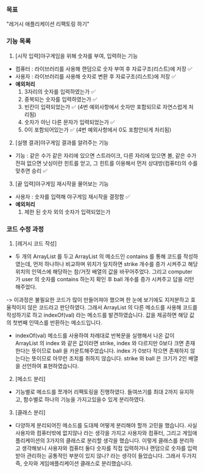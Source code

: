 ### 목표
"레거시 애플리케이션 리팩토링 하기"

### 기능 목록
1. [시작 입력]야구게임을 위해 숫자를 부여, 입력하는 기능
- 컴퓨터 : 라이브러리를 사용해 랜덤으로 숫자 부여 후 자료구조(리스트)에 저장 ✅
- 사용자 : 라이브러리를 사용해 숫자로 변환 후 자료구조(리스트)에 저장 ✅
- **예외처리**
    1. 3자리의 숫자를 입력하였는가 ✅
    2. 중복되는 숫자를 입력하였는가 ✅
    3. 빈칸이 입력되었는가 ✅ (4번 예외사항에서 숫자만 포함되므로 자연스럽게 처리됨)
    4. 숫자가 아닌 다른 문자가 입력되었는가 ✅
    5. 0이 포함되어있는가 ✅ (4번 예외사항에서 0도 포함안되게 처리됨)

2. [실행 결과]야구게임 결과를 알려주는 기능
- 기능 : 같은 수가 같은 자리에 있으면 스트라이크, 다른 자리에 있으면 볼, 같은 수가 전혀 없으면 낫싱이란 힌트를 얻고, 
그 힌트를 이용해서 먼저 상대방(컴퓨터)의 수를 맞추면 승리 ✅

3. [끝 입력]야구게임 재시작을 물어보는 기능
- 사용자 : 숫자를 입력해 야구게임 재시작을 결정함 ✅
- **예외처리**
  1. 제한 된 숫자 외의 숫자가 입력되었는가

### 코드 수정 과정
1. [레거시 코드 작성]
- 두 개의 ArrayList 를 두고 ArrayList 의 메소드인 contains 를 통해 코드를 작성하였는데, 먼저 하나하나 비교하며 위치가 일치하면 strike 개수를 증가
시켜주고 해당 위치의 인덱스에 해당하는 참/거짓 배열의 값을 바꾸어주었다. 그리고 computer 가 user 의 숫자를 contains 하는지 확인 후 ball 개수를 증가
시켜주고 답을 리턴해주었다.

-> 이과정은 불필요한 코드가 많이 만들어져야 했으며 한 눈에 보기에도 지저분하고 효율적이지 않은 코드라고 판단하였다. 그래서 ArrayList 의 다른 메소드를 사용해
코드를 작성하기로 하고 indexOf(val) 라는 메소드를 발견하였습니다. 값을 제공하면 해당 값의 첫번째 인덱스를 반환하는 메소드입니다.

- indexOf(val) 메소드를 사용하여 차례대로 반복문을 실행해서 나온 값이 ArrayList 의 index 와 같은 값이라면 strike, index 와 다르지만 0보다 크면
존재한다는 뜻이므로 ball 을 카운트해주었습니다. index 가 0보다 작으면 존재하지 않는다는 뜻이므로 아무런 조치를 취하지 않습니다. 
strike 와 ball 은 크기가 2인 배열을 선언하여 표현하였습니다.

2. [메소드 분리]
- 기능별로 메소드를 쪼개어 리팩토링을 진행하였다. 들여쓰기를 최대 2까지 유지하고, 함수별로 하나의 기능을 가지고있을수 있게
분리하였다. 

3. [클래스 분리]
- 다양하게 분리되어진 메소드를 도대체 어떻게 분리해야 할까 고민을 했습니다. 사실 사용자와 컴퓨터밖에 없지않나
라는 생각을 가지고 사용자와 컴퓨터, 그리고 게임애플리케이션의 3가지의 클래스로 분리할 생각을 했습니다. 
이렇게 클래스를 분리하고 생각해보니 사용자와 컴퓨터 둘다 숫자를 직접 입력하거나 랜덤으로 숫자를 입력받아 관리하는 
공통적인 부분이 있지 않나? 라는 생각이 들었습니다. 그래서 두가지 즉, 숫자와 게임애플리케이션 클래스로 분리했습니다.

